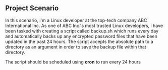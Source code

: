 ## Project Scenario
In this scenario, i'm a Linux developer at the top-tech company ABC International Inc. As one of ABC Inc.'s most trusted Linux developers, i have been tasked with creating a script called backup.sh which runs every day and automatically backs up any encrypted password files that have been updated in the past 24 hours.
The script accepts the absolute path to a directory as an argument in order to save the backup file within that directory.

The script should be scheduled using **cron** to run every 24 hours
